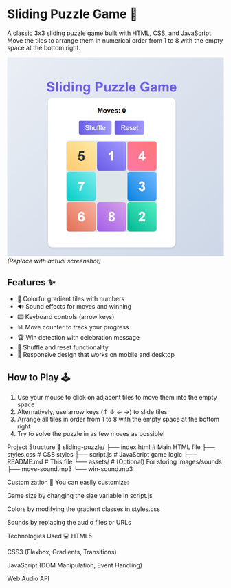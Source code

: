 # Sliding Puzzle Game 🧩

A classic 3x3 sliding puzzle game built with HTML, CSS, and JavaScript. Move the tiles to arrange them in numerical order from 1 to 8 with the empty space at the bottom right.

![Sliding Puzzle Game Screenshot](screenshot.png) *(Replace with actual screenshot)*

## Features ✨

- 🎨 Colorful gradient tiles with numbers
- 🔊 Sound effects for moves and winning
- ⌨️ Keyboard controls (arrow keys)
- 📊 Move counter to track your progress
- 🏆 Win detection with celebration message
- 🔄 Shuffle and reset functionality
- 📱 Responsive design that works on mobile and desktop

## How to Play 🕹️

1. Use your mouse to click on adjacent tiles to move them into the empty space
2. Alternatively, use arrow keys (↑ ↓ ← →) to slide tiles
3. Arrange all tiles in order from 1 to 8 with the empty space at the bottom right
4. Try to solve the puzzle in as few moves as possible!

Project Structure 📂
sliding-puzzle/
├── index.html          # Main HTML file
├── styles.css          # CSS styles
├── script.js           # JavaScript game logic
├── README.md           # This file
└── assets/             # (Optional) For storing images/sounds
    ├── move-sound.mp3
    └── win-sound.mp3


Customization 🎨
You can easily customize:

Game size by changing the size variable in script.js

Colors by modifying the gradient classes in styles.css

Sounds by replacing the audio files or URLs

Technologies Used 💻
HTML5

CSS3 (Flexbox, Gradients, Transitions)

JavaScript (DOM Manipulation, Event Handling)

Web Audio API
